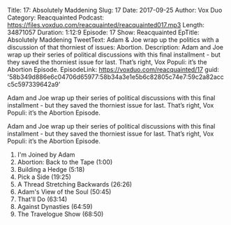 Title: 17: Absolutely Maddening
Slug: 17
Date: 2017-09-25
Author: Vox Duo
Category: Reacquainted
Podcast: https://files.voxduo.com/reacquainted/reacquainted017.mp3
Length: 34871057
Duration: 1:12:9
Episode: 17
Show: Reacquainted
EpTitle: Absolutely Maddening
TweetText: Adam & Joe wrap up the politics with a discussion of that thorniest of issues: Abortion.
Description: Adam and Joe wrap up their series of political discussions with this final installment - but they saved the thorniest issue for last. That’s right, Vox Populi: it’s the Abortion Episode.
EpisodeLink: https://voxduo.com/reacquainted/17
guid: '58b349d886e6c04706d65977:58b34a3e1e5b6c82805c74e7:59c2a82accc5c597339642a9'

Adam and Joe wrap up their series of political discussions with this final installment - but they saved the thorniest issue for last. That’s right, Vox Populi: it’s the Abortion Episode.





Adam and Joe wrap up their series of political discussions with this final installment - but they saved the thorniest issue for last. That’s right, Vox Populi: it’s the Abortion Episode.

1. I'm Joined by Adam
2. Abortion: Back to the Tape (1:00)
3. Building a Hedge (5:18)
4. Pick a Side (19:25)
5. A Thread Stretching Backwards (26:26)
6. Adam's View of the Soul (50:45)
7. That'll Do (63:14)
8. Against Dynasties (64:59)
9. The Travelogue Show (68:50)

